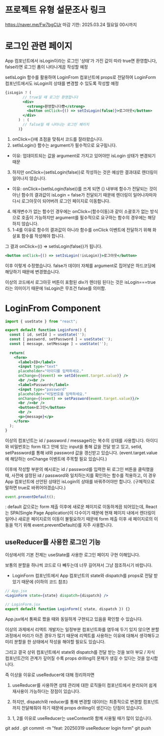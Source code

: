 # 프로젝트 유형 설문조사 링크
https://naver.me/Fw7bgCUr
마감 기한: 2025.03.24 월요일 00시까지

# 로그인 관련 페이지

App 컴포넌트에서 isLogin이라는 로그인 '상태'가 가진 값이 따라 true면 환영합니다, false라면 로그인 폼이 나타나게끔 작성할 예정

setIsLogin 함수를 활용하여 LoginFrom 컴포넌트에 props로 전달하여 LoginForm 컴포넌트에서도 isLogin의 상태를 변경할 수 있도록 작성할 예정

``` jsx
{isLogin ? (
        // true일 때 로그인 환영합니다
        <div>
          <strong>환영합니다😎</strong>
          <button onClick={() => setIsLogin(false)}>로그아웃</button>
        </div>
      ) : (
        // false일 때 나타나는 로그인 페이지
      )}
```
1. onClick={}에 초점을 맞춰서 코드를 잘라왔습니다.
2. setIsLogin() 함수는 argument가 필수적으로 요구됩니다.
  - 이유: 업데이트되는 값을 argument로 가지고 있어야만 isLogin 상태가 변경되기 때문
3. 하지만 onClick={setIsLogin(false)}로 작성하는 것은 예상한 결과대로 렌더링이 일어나지 않습니다.
  - 이유: onClick={setIsLogin(false)}를 쓰게 되면 {} 내부에 함수가 전달되는 것이 아닌 함수의 결과값이 isLogin = false가 전달되기 때문에 렌더링이 일어나자마자 다시 로그아웃이 되어버려 로그인 페이지로 이동합니다.
4. 매개변수가 없는 함수인 경우에는 onClick={함수이동}과 같이 소괄호가 없는 방식으로 호출이 가능하지만 argument를 필수적으로 요구하는 함수의 경우에는 해당하지 않습니다.
5. 1-4를 이유로 함수의 결과값이 아니라 함수를 onClick 이벤트에 전달하기 위해 화살표 함수를 작성해야 합니다.

그 결과 onClick={() => setIsLogin(false)}가 됩니다.

``` jsx
<button onClick={() => setIsLogin(!isLogin)}>로그아웃</button>
```
이후 이렇게 수정했습니다.
false가 데이터 자체를 argument로 집어넣은 하드코딩에 해당하기 때문에 변경했습니다.

이상의 코드에서 로그아웃 버튼이 포함된 div가 렌더링 된다는 것은 isLogin===true라는 의미이기 때문에 !isLogin은 무조건 false를 의미함.

# LoginFrom Component

``` jsx
import { useState } from "react";

export default function LoginForm() {
  const [ id, setId ] = useState('');
  const [ password, setPassword ] = useState('');
  const [ message, setMessage ] = useState('');
  
  return(
    <form>
      <label>ID</label>
      <input type="text"
      placeholder="아이디를 입력하세요."
      onChange={(event) => setId(event.target.value)} />
      <br /><br />
      <label>Password</label>
      <input type="password"
      placeholder="비밀번호를 입력하세요."
      onChange={(event) => setPassword(event.target.value)}/>
      <br /><br />
      <button>로그인</button>
      <br />
      <p>{message}</p>
    </form>
  );
}
```

이상의 컴포넌트는 id / password / message라는 복수의 상태를 사용합니다. 아이디와 비밀번호는 form 태그 안에 있는 input을 통해 값을 전달 받고 있고, setId, setPassword를 통해 id와 password 값을 갱신받고 있습니다. (event.target.value에 해당하는 onChange 이벤트에 주목할 필요 있습니다.)

이후에 작성할 부분의 예시로는 id / password를 입력한 뒤 로그인 버튼을 클릭했을 때, 사전에 설정된 id / password와 일치하는지를 확인하는 함수를 적용하고, 이 경우 App 컴포넌트에 선언된 상태인 isLogin의 상태를 바꿔주어야만 합니다. (구체적으로 말하면 true로 바뀌어야겠습니다.)

``` jsx
event.preventDefault();
```
: default 값으로는 form 제출 이후에 새로운 페이지로 이동하게끔 되어있는데, React는 SPA(Single Page Application)이 다수이기 때문에 현재 페이지 내에서 렌더링이 일어나 새로운 페이지로의 이동이 불필요하기 때문에 form 제출 이후 새 페이지로의 이동을 막기 위해 event.preventDefault()를 자주 사용합니다.

## useReducer를 사용한 로그인 기능

이상에서의 기본 전제는 useState를 사용한 로그인 페이지 구현 이해입니다. 

보통의 분할을 하나씩 코드로 다 빼두는데 너무 길어져서 그냥 참조하시기 바랍니다.

- LoginForm 컴포넌트에서 App 컴포넌트의 state와 dispatch를 props로 전달 받았기 때문에 (이하의 코드 참조)

``` jsx
// App.jsx
<LoginForm state={state} dispatch={dispatch} />
```

``` jsx
// LoginForm.jsx
export default function LoginForm({ state, dispatch }) {}
```

App.jsx에서 통짜로 짰을 때와 동일하게 구현되고 있음을 확인할 수 있습니다.

이상의 과제에서 리액트 개발자는 일정부분 컴포넌트화를 염두에 두기 있지 않으면 분할 과정에서 머리가 아픈 경우가 많기 때문에 리엑트를 사용하는 이유에 대해서 생각해두고 미리 분할을 한 상태에서 작성을 해야할 필요도 있습니다.

그리고 결국 상위 컴포넌트에서 state와 dispatch를 전달 받는 것을 보아 부모 / 자식 컴포넌트간의 관계가 깊어질 수록 props drilling의 문제가 생길 수 있다는 것을 암시합니다.

즉 이상을 이유로 useReducer에 대해 정리하자면

1. useReducer를 사용하면 상태 관리에 대한 로직들이 컴포넌트에서 분리되어 쉽게 재사용이 가능하다는 장점이 있습니다.

2. 하지만, dispatch와 reducer를 통해 변경할 데이터는 최종적으로 변경할 컴포넌트까지 전달해줘야 하기 때문에 props drilling이 생긴다는 단점이 있습니다.

3. 1, 2를 이유로 useReducer는 useContext와 함께 사용될 때가 많이 있습니다.

git add .
git commit -m "feat: 20250319 useReducer login form"
git push